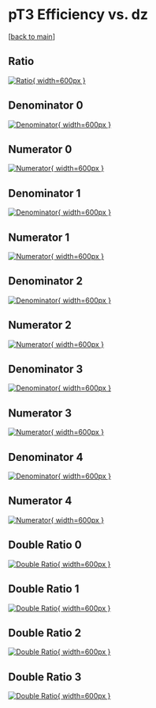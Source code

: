 # pT3 Efficiency vs. dz

[[back to main](./)]



## Ratio

[![Ratio](../mtv/var/pT3_xtr_13_-1_eff_dz.png){ width=600px }](../mtv/var/pT3_xtr_13_-1_eff_dz.pdf)

## Denominator 0

[![Denominator](../mtv/den/pT3_xtr_13_-1_eff_dz_den0.png){ width=600px }](../mtv/den/pT3_xtr_13_-1_eff_dz_den0.pdf)

## Numerator 0

[![Numerator](../mtv/num/pT3_xtr_13_-1_eff_dz_num0.png){ width=600px }](../mtv/num/pT3_xtr_13_-1_eff_dz_num0.pdf)

## Denominator 1

[![Denominator](../mtv/den/pT3_xtr_13_-1_eff_dz_den1.png){ width=600px }](../mtv/den/pT3_xtr_13_-1_eff_dz_den1.pdf)

## Numerator 1

[![Numerator](../mtv/num/pT3_xtr_13_-1_eff_dz_num1.png){ width=600px }](../mtv/num/pT3_xtr_13_-1_eff_dz_num1.pdf)

## Denominator 2

[![Denominator](../mtv/den/pT3_xtr_13_-1_eff_dz_den2.png){ width=600px }](../mtv/den/pT3_xtr_13_-1_eff_dz_den2.pdf)

## Numerator 2

[![Numerator](../mtv/num/pT3_xtr_13_-1_eff_dz_num2.png){ width=600px }](../mtv/num/pT3_xtr_13_-1_eff_dz_num2.pdf)

## Denominator 3

[![Denominator](../mtv/den/pT3_xtr_13_-1_eff_dz_den3.png){ width=600px }](../mtv/den/pT3_xtr_13_-1_eff_dz_den3.pdf)

## Numerator 3

[![Numerator](../mtv/num/pT3_xtr_13_-1_eff_dz_num3.png){ width=600px }](../mtv/num/pT3_xtr_13_-1_eff_dz_num3.pdf)

## Denominator 4

[![Denominator](../mtv/den/pT3_xtr_13_-1_eff_dz_den4.png){ width=600px }](../mtv/den/pT3_xtr_13_-1_eff_dz_den4.pdf)

## Numerator 4

[![Numerator](../mtv/num/pT3_xtr_13_-1_eff_dz_num4.png){ width=600px }](../mtv/num/pT3_xtr_13_-1_eff_dz_num4.pdf)

## Double Ratio 0

[![Double Ratio](../mtv/ratio/pT3_xtr_13_-1_eff_dz_ratio0.png){ width=600px }](../mtv/ratio/pT3_xtr_13_-1_eff_dz_ratio0.pdf)

## Double Ratio 1

[![Double Ratio](../mtv/ratio/pT3_xtr_13_-1_eff_dz_ratio1.png){ width=600px }](../mtv/ratio/pT3_xtr_13_-1_eff_dz_ratio1.pdf)

## Double Ratio 2

[![Double Ratio](../mtv/ratio/pT3_xtr_13_-1_eff_dz_ratio2.png){ width=600px }](../mtv/ratio/pT3_xtr_13_-1_eff_dz_ratio2.pdf)

## Double Ratio 3

[![Double Ratio](../mtv/ratio/pT3_xtr_13_-1_eff_dz_ratio3.png){ width=600px }](../mtv/ratio/pT3_xtr_13_-1_eff_dz_ratio3.pdf)

